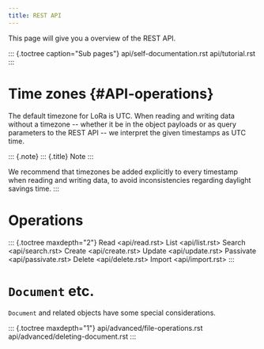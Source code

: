 ```yaml
---
title: REST API
---
```


This page will give you a overview of the REST API.

::: {.toctree caption="Sub pages"}
api/self-documentation.rst api/tutorial.rst
:::

Time zones {#API-operations}
==========

The default timezone for LoRa is UTC. When reading and writing data
without a timezone \-- whether it be in the object payloads or as query
parameters to the REST API \-- we interpret the given timestamps as UTC
time.

::: {.note}
::: {.title}
Note
:::

We recommend that timezones be added explicitly to every timestamp when
reading and writing data, to avoid inconsistencies regarding daylight
savings time.
:::

Operations
==========

::: {.toctree maxdepth="2"}
Read \<api/read.rst\> List \<api/list.rst\> Search \<api/search.rst\>
Create \<api/create.rst\> Update \<api/update.rst\> Passivate
\<api/passivate.rst\> Delete \<api/delete.rst\> Import
\<api/import.rst\>
:::

`Document` etc.
===============

`Document` and related objects have some special considerations.

::: {.toctree maxdepth="1"}
api/advanced/file-operations.rst api/advanced/deleting-document.rst
:::
